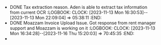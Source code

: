 - DONE Tax extraction reason. Aden is able to extract tax information from current OCR
  :LOGBOOK:
  CLOCK: [2023-11-13 Mon 16:30:53]--[2023-11-13 Mon 22:09:04] =>  05:38:11
  :END:
- DONE Moazzam Invoice Upload Issue. Got response from rent manager support and Moazzam is working on it
  :LOGBOOK:
  CLOCK: [2023-11-13 Mon 16:34:28]--[2023-11-16 Thu 15:20:03] =>  70:45:35
  :END:
-